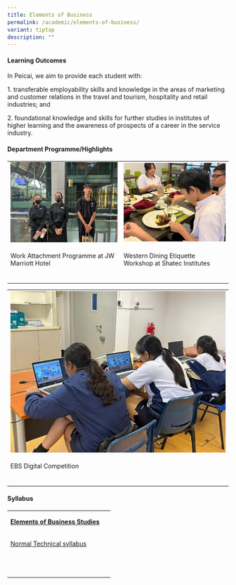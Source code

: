 ```yaml
---
title: Elements of Business
permalink: /academic/elements-of-business/
variant: tiptap
description: ""
---
```

<h4><strong>Learning Outcomes</strong></h4>
<p>In Peicai, we aim to provide each student with:</p>
<p></p>
<p>1. transferable employability skills and knowledge in the areas of marketing
and customer relations in the travel and tourism, hospitality and retail
industries; and</p>
<p></p>
<p>2. foundational knowledge and skills for further studies in institutes
of higher learning and the awareness of prospects of a career in the service
industry.</p>
<h4><strong>Department Programme/Highlights</strong></h4>
<table style="minWidth: 50px">
<colgroup>
<col>
<col>
</colgroup>
<tbody>
<tr>
<td rowspan="1" colspan="1">
<div class="isomer-image-wrapper">
<img style="width: 100%;" height="auto" width="100%" src="/images/Elements_of_Business_1.jpg">
</div>
</td>
<td rowspan="1" colspan="1">
<div class="isomer-image-wrapper">
<img style="width: 100%;" height="auto" width="100%" src="/images/Elements_of_Business_2.jpg">
</div>
</td>
</tr>
<tr>
<td rowspan="1" colspan="1">
<p>Work Attachment Programme at JW Marriott Hotel</p>
</td>
<td rowspan="1" colspan="1">
<p>Western Dining Etiquette Workshop at Shatec Institutes</p>
</td>
</tr>
<tr>
<td rowspan="1" colspan="1">
<p></p>
</td>
<td rowspan="1" colspan="1">
<p></p>
</td>
</tr>
</tbody>
</table>
<table style="minWidth: 25px">
<colgroup>
<col>
</colgroup>
<tbody>
<tr>
<td rowspan="1" colspan="1">
<div class="isomer-image-wrapper">
<img style="width: 100%;" height="auto" width="100%" src="/images/Elements_of_Business_3.jpg">
</div>
</td>
</tr>
<tr>
<td rowspan="1" colspan="1">
<p>EBS Digital Competition</p>
</td>
</tr>
<tr>
<td rowspan="1" colspan="1">
<p></p>
</td>
</tr>
</tbody>
</table>
<h4><strong>Syllabus</strong></h4>
<table style="minWidth: 50px">
<colgroup>
<col>
<col>
</colgroup>
<tbody>
<tr>
<td rowspan="1" colspan="1">
<p><strong><u>Elements of Business Studies</u></strong>
</p>
</td>
<td rowspan="1" colspan="1">
<p></p>
</td>
</tr>
<tr>
<td rowspan="1" colspan="1">
<p><a href="https://www.seab.gov.sg/docs/default-source/national-examinations/syllabus/nlevel/2024syllabus/7066_y24_sy.pdf" rel="noopener" target="_blank">Normal Technical syllabus</a>
</p>
</td>
<td rowspan="1" colspan="1">
<p></p>
</td>
</tr>
<tr>
<td rowspan="1" colspan="1">
<p></p>
</td>
<td rowspan="1" colspan="1">
<p>&nbsp;</p>
</td>
</tr>
</tbody>
</table>
<p></p>